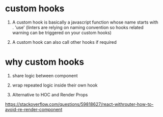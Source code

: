 # custom hooks 

 1. A custom hook is basically a javascript function whose name starts with . 'use' (linters are relying on naming convention so hooks related warning can be triggered on your custom hooks)

 2. A custom hook can also call other hooks if required 


# why custom hooks 

1. share logic between component 

2. wrap repeated logic inside their own hook 

3. Alternative to HOC and Render Props 

https://stackoverflow.com/questions/59818627/react-withrouter-how-to-avoid-re-render-component